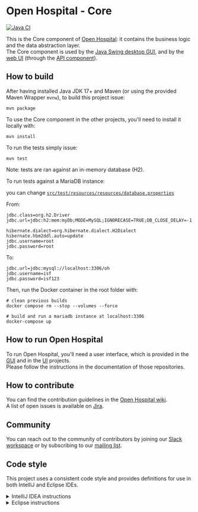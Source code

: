 # Open Hospital - Core
[![Java CI](https://github.com/informatici/openhospital-core/workflows/Java%20CI%20with%20Maven/badge.svg)](https://github.com/informatici/openhospital-core/actions?query=workflow%3A%22Java+CI+with+Maven%22)

This is the Core component of [Open Hospital][openhospital]: it contains the business logic and the data abstraction layer.  
The Core component is used by the [Java Swing desktop GUI][openhospital-gui], and by the [web UI][openhospital-ui] (through the [API component][openhospital-api]).

## How to build

After having installed Java JDK 17+ and Maven (or using the provided Maven Wrapper `mvnw`), to build this project issue:  

    mvn package

To use the Core component in the other projects, you'll need to install it locally with:

    mvn install
    
To run the tests simply issue:

    mvn test

Note: tests are ran against an in-memory database (H2). 

To run tests against a MariaDB instance:

you can change [`src/test/resources/resources/database.properties`][database.prop] 

From:

    jdbc.class=org.h2.Driver
    jdbc.url=jdbc:h2:mem:myDb;MODE=MySQL;IGNORECASE=TRUE;DB_CLOSE_DELAY=-1

    hibernate.dialect=org.hibernate.dialect.H2Dialect
    hibernate.hbm2ddl.auto=update
    jdbc.username=root
    jdbc.password=root

To:

    jdbc.url=jdbc:mysql://localhost:3306/oh
    jdbc.username=isf
    jdbc.password=isf123

Then, run the Docker container in the root folder with:

    # clean previous builds
    docker compose rm --stop --volumes --force
    
    # build and run a mariadb instance at localhost:3306
    docker-compose up


## How to run Open Hospital

To run Open Hospital, you'll need a user interface, which is provided in the [GUI][openhospital-gui] and in the [UI][openhospital-ui] projects.  
Please follow the instructions in the documentation of those repositories.

## How to contribute

You can find the contribution guidelines in the [Open Hospital wiki][contribution-guide].  
A list of open issues is available on [Jira][jira].

## Community

You can reach out to the community of contributors by joining 
our [Slack workspace][slack] or by subscribing to our [mailing list][ml].

## Code style

This project uses a consistent code style and provides definitions for use in both IntelliJ and Eclipse IDEs.

<details><summary>IntelliJ IDEA instructions</summary>

For IntelliJ IDEA the process for importing the code style is:

* Select *Settings* in the *File* menu
* Select *Editor*
* Select *Code Style*
* Expand the menu item and select *Java*
* Go to *Scheme* at the top, click on the setting button by the side of the drop-down list
* Select *Import Scheme*
* Select *IntelliJ IDE code style XML*
* Navigate to the location of the file which relative to the project root is:  `.ide-settings/idea/OpenHospital-code-style-configuration.xml`
* Select *OK* 
* At this point the code style is stored as part of the IDE and is used for **all** projects opened in the editor.  To restrict the settings to just this project again select the setting button by the side of the *Scheme* list and select *Copy to Project...*. If successful a notice appears in the window that reads: *For current project*.

</details>

<details><summary>Eclipse instructions</summary>

For Eclipse the process requires loading the formatting style and the import order separately.

* Select *Preferences* in the *Window* menu
* Select *Java*
* Select *Code Style* and expand the menu
* Select *Formatter*
* Select the *Import...* button
* Navigate to the location of the file which relative to the project root is:  `.ide-settings/eclipse/OpenHospital-Java-CodeStyle-Formatter.xml`
* Select *Open*
* At this point the code style is stored and is applicable to all projects opened in the IDE.  To restrict the settings just to this project select *Configure Project Specific Settings...* in the upper right.  In the next dialog select the *openhospital* repository and select *OK*.  In the next dialog select the *Enable project specific settings* checkbox.  Finally select *Apply and Close*.
* Back in the *Code Style* menu area, select *Organize Imports*
* Select *Import...*
* Navigate to the location of the file which relative to the project root is:  `.ide-settings/eclipse/OpenHospital.importorder`
* Select *Open*
* As with the formatting styles the import order is applicable to all projects.  In order to change it just for this project repeat the same steps as above for *Configure Project Specific Settings...*
 
</details> 

 [openhospital]: https://www.open-hospital.org/
 [openhospital-gui]: https://github.com/informatici/openhospital-gui
 [openhospital-ui]: https://github.com/informatici/openhospital-ui
 [openhospital-api]: https://github.com/informatici/openhospital-api
 [contribution-guide]: https://openhospital.atlassian.net/wiki/display/OH/Contribution+Guidelines
 [jira]: https://openhospital.atlassian.net/jira/software/c/projects/OP/issues/
 [database.prop]: https://github.com/informatici/openhospital-core/blob/develop/src/test/resources/database.properties
 [slack]: https://join.slack.com/t/openhospitalworkspace/shared_invite/enQtOTc1Nzc0MzE2NjQ0LWIyMzRlZTU5NmNlMjE2MDcwM2FhMjRkNmM4YzI0MTAzYTA0YTI3NjZiOTVhMDZlNWUwNWEzMjE5ZDgzNWQ1YzE
 [ml]: https://sourceforge.net/projects/openhospital/lists/openhospital-devel
